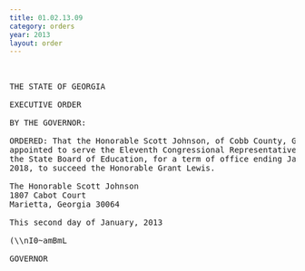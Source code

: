 ```yaml
---
title: 01.02.13.09
category: orders
year: 2013
layout: order
---
```


<pre> 

THE STATE OF GEORGIA

EXECUTIVE ORDER

BY THE GOVERNOR:

ORDERED: That the Honorable Scott Johnson, of Cobb County, Georgia, is
appointed to serve the Eleventh Congressional Representative on
the State Board of Education, for a term of office ending January 1,
2018, to succeed the Honorable Grant Lewis.

The Honorable Scott Johnson
1807 Cabot Court
Marietta, Georgia 30064

This second day of January, 2013

(\\nI0~amBmL

GOVERNOR

</pre>
